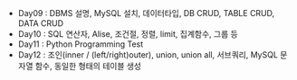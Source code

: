 * Day09 : DBMS 설명, MySQL 설치, 데이터타입, DB CRUD, TABLE CRUD, DATA CRUD
* Day10 : SQL 연산자, Alise, 조건절, 정렬, limit, 집계함수, 그룹 등
* Day11 : Python Programming Test
* Day12 : 조인(inner / (left/right)outer), union, union all, 서브쿼리, MySQL 문자열 함수, 동일한 형태의 테이블 생성